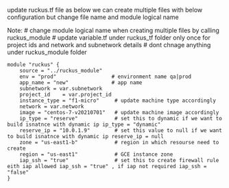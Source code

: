 update ruckus.tf file as below 
we can create multiple files with below configuration but change file name and module logical name


Note: # change module logical name when creating multiple files by calling ruckus_module
      # update variable.tf under ruckus_tf folder only once for project ids and network and subnetwork details
      # dont chnage anything under ruckus_module folder 
      
```
module "ruckus" {   
    source = "../ruckus_module"
    env = "prod"                  # environment name qa|prod
    app_name = "new"              # app name
    subnetwork = var.subnetwork
    project_id    = var.project_id
    instance_type = "f1-micro"     # update machine type accordingly
    network = var.network
    image = "centos-7-v20210701"   # update machine image accordingly
    ip_type = "reserve"            # set this to dynamic if we want to build isnatnce with dynamic ip ip_type = "dynamic"
    reserve_ip = "10.0.1.9"        # set this value to null if we want to build isnatnce with dynamic ip reserve_ip = null 
    zone = "us-east1-b"            # region in which resourse need to create
    region = "us-east1"            # GCE instance zone
    iap_ssh = "true"               # set this to create firewall rule eith iap allowed iap_ssh = "true" , if iap not required iap_ssh = "false"
}

```








